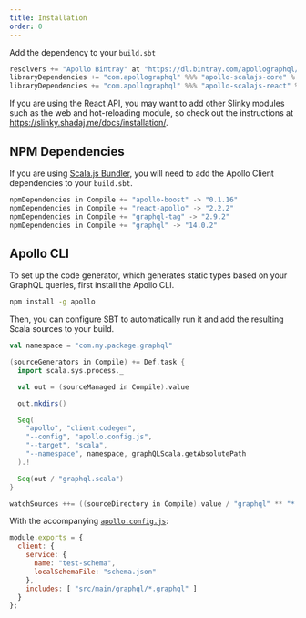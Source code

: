 ```yaml
---
title: Installation
order: 0
---
```


Add the dependency to your `build.sbt`

```scala
resolvers += "Apollo Bintray" at "https://dl.bintray.com/apollographql/maven/"
libraryDependencies += "com.apollographql" %%% "apollo-scalajs-core" % "0.7.1"
libraryDependencies += "com.apollographql" %%% "apollo-scalajs-react" % "0.7.1"
```

If you are using the React API, you may want to add other Slinky modules such as the web and hot-reloading module, so check out the instructions at https://slinky.shadaj.me/docs/installation/.

## NPM Dependencies
If you are using [Scala.js Bundler](https://scalacenter.github.io/scalajs-bundler/), you will need to add the Apollo Client dependencies to your `build.sbt`.

```scala
npmDependencies in Compile += "apollo-boost" -> "0.1.16"
npmDependencies in Compile += "react-apollo" -> "2.2.2"
npmDependencies in Compile += "graphql-tag" -> "2.9.2"
npmDependencies in Compile += "graphql" -> "14.0.2"
```

## Apollo CLI
To set up the code generator, which generates static types based on your GraphQL queries, first install the Apollo CLI.

```bash
npm install -g apollo
```

Then, you can configure SBT to automatically run it and add the resulting Scala sources to your build.

```scala
val namespace = "com.my.package.graphql"

(sourceGenerators in Compile) += Def.task {
  import scala.sys.process._

  val out = (sourceManaged in Compile).value

  out.mkdirs()

  Seq(
    "apollo", "client:codegen",
    "--config", "apollo.config.js",
    "--target", "scala",
    "--namespace", namespace, graphQLScala.getAbsolutePath
  ).!

  Seq(out / "graphql.scala")
}

watchSources ++= ((sourceDirectory in Compile).value / "graphql" ** "*.graphql").get
```

With the accompanying [`apollo.config.js`](https://www.apollographql.com/docs/references/apollo-config.html):

```js
module.exports = {
  client: {
    service: {
      name: "test-schema",
      localSchemaFile: "schema.json"
    },
    includes: [ "src/main/graphql/*.graphql" ]
  }
};
```
